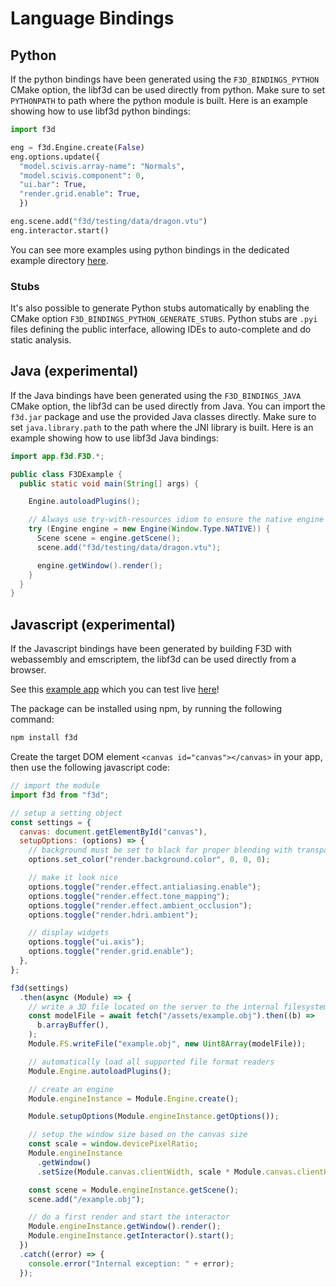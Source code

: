 # Language Bindings

## Python

If the python bindings have been generated using the `F3D_BINDINGS_PYTHON` CMake option, the libf3d can be used directly from python.
Make sure to set `PYTHONPATH` to path where the python module is built.
Here is an example showing how to use libf3d python bindings:

```python
import f3d

eng = f3d.Engine.create(False)
eng.options.update({
  "model.scivis.array-name": "Normals",
  "model.scivis.component": 0,
  "ui.bar": True,
  "render.grid.enable": True,
  })

eng.scene.add("f3d/testing/data/dragon.vtu")
eng.interactor.start()
```

You can see more examples using python bindings in the dedicated example directory [here](https://github.com/f3d-app/f3d/tree/master/examples/libf3d/python).

### Stubs

It's also possible to generate Python stubs automatically by enabling the CMake option `F3D_BINDINGS_PYTHON_GENERATE_STUBS`.
Python stubs are `.pyi` files defining the public interface, allowing IDEs to auto-complete and do static analysis.

## Java (experimental)

If the Java bindings have been generated using the `F3D_BINDINGS_JAVA` CMake option, the libf3d can be used directly from Java.
You can import the `f3d.jar` package and use the provided Java classes directly.
Make sure to set `java.library.path` to the path where the JNI library is built.
Here is an example showing how to use libf3d Java bindings:

```java
import app.f3d.F3D.*;

public class F3DExample {
  public static void main(String[] args) {

    Engine.autoloadPlugins();

    // Always use try-with-resources idiom to ensure the native engine is released
    try (Engine engine = new Engine(Window.Type.NATIVE)) {
      Scene scene = engine.getScene();
      scene.add("f3d/testing/data/dragon.vtu");

      engine.getWindow().render();
    }
  }
}
```

## Javascript (experimental)

If the Javascript bindings have been generated by building F3D with webassembly and emscriptem, the libf3d can be used directly from a browser.

See this [example app](https://github.com/f3d-app/f3d/blob/master/example/libf3d/web) which you can test live [here](https://f3d.app/web/)!

The package can be installed using npm, by running the following command:

```bash
npm install f3d
```

Create the target DOM element `<canvas id="canvas"></canvas>` in your app, then use the following javascript code:

```javascript
// import the module
import f3d from "f3d";

// setup a setting object
const settings = {
  canvas: document.getElementById("canvas"),
  setupOptions: (options) => {
    // background must be set to black for proper blending with transparent canvas
    options.set_color("render.background.color", 0, 0, 0);

    // make it look nice
    options.toggle("render.effect.antialiasing.enable");
    options.toggle("render.effect.tone_mapping");
    options.toggle("render.effect.ambient_occlusion");
    options.toggle("render.hdri.ambient");

    // display widgets
    options.toggle("ui.axis");
    options.toggle("render.grid.enable");
  },
};

f3d(settings)
  .then(async (Module) => {
    // write a 3D file located on the server to the internal filesystem
    const modelFile = await fetch("/assets/example.obj").then((b) =>
      b.arrayBuffer(),
    );
    Module.FS.writeFile("example.obj", new Uint8Array(modelFile));

    // automatically load all supported file format readers
    Module.Engine.autoloadPlugins();

    // create an engine
    Module.engineInstance = Module.Engine.create();

    Module.setupOptions(Module.engineInstance.getOptions());

    // setup the window size based on the canvas size
    const scale = window.devicePixelRatio;
    Module.engineInstance
      .getWindow()
      .setSize(Module.canvas.clientWidth, scale * Module.canvas.clientHeight);

    const scene = Module.engineInstance.getScene();
    scene.add("/example.obj");

    // do a first render and start the interactor
    Module.engineInstance.getWindow().render();
    Module.engineInstance.getInteractor().start();
  })
  .catch((error) => {
    console.error("Internal exception: " + error);
  });
```
